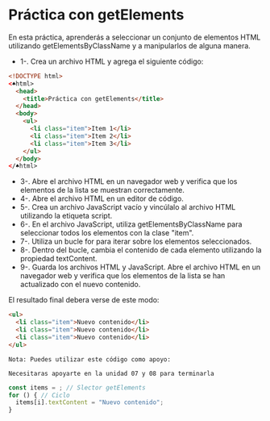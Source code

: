 # Práctica con getElements

En esta práctica, aprenderás a seleccionar un conjunto de elementos HTML utilizando getElementsByClassName y a manipularlos de alguna manera.

* 1-. Crea un archivo HTML y agrega el siguiente código:
```html
<!DOCTYPE html>
<♠html>
  <head>
    <title>Práctica con getElements</title>
  </head>
  <body>
    <ul>
      <li class="item">Item 1</li>
      <li class="item">Item 2</li>
      <li class="item">Item 3</li>
    </ul>
  </body>
</♠html>
```
* 3-. Abre el archivo HTML en un navegador web y verifica que los elementos de la lista se muestran correctamente.
* 4-. Abre el archivo HTML en un editor de código.
* 5-. Crea un archivo JavaScript vacío y vincúlalo al archivo HTML utilizando la etiqueta script.
* 6-. En el archivo JavaScript, utiliza getElementsByClassName para seleccionar todos los elementos con la clase "item".
* 7-. Utiliza un bucle for para iterar sobre los elementos seleccionados.
* 8-. Dentro del bucle, cambia el contenido de cada elemento utilizando la propiedad textContent.
* 9-. Guarda los archivos HTML y JavaScript.
Abre el archivo HTML en un navegador web y verifica que los elementos de la lista se han actualizado con el nuevo contenido.

El resultado final debera verse de este modo:
```html
<ul>
  <li class="item">Nuevo contenido</li>
  <li class="item">Nuevo contenido</li>
  <li class="item">Nuevo contenido</li>
</ul>
```

`Nota: Puedes utilizar este código como apoyo: `

`Necesitaras apoyarte en la unidad 07 y 08 para terminarla`
```javascript
const items = ; // Slector getElements
for () { // Ciclo
  items[i].textContent = "Nuevo contenido";
}
```